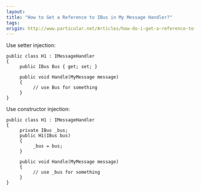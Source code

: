 ```yaml
---
layout:
title: "How to Get a Reference to IBus in My Message Handler?"
tags: 
origin: http://www.particular.net/Articles/how-do-i-get-a-reference-to-ibus-in-my-message-handler
---
```

Use setter injection:

    public class H1 : IMessageHandler
    {
         public IBus Bus { get; set; }

         public void Handle(MyMessage message)
         {
              // use Bus for something
         }
    }

Use constructor injection:

    public class H1 : IMessageHandler
    {
         private IBus _bus;
         public H1(IBus bus)
         {
              _bus = bus;
         }

         public void Handle(MyMessage message)
         {
              // use _bus for something
         }
    }

